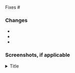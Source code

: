 <!-- Please link an issue via keyword. If you do not know what this means, please click this link: https://docs.github.com/en/issues/tracking-your-work-with-issues/linking-a-pull-request-to-an-issue#linking-a-pull-request-to-an-issue-using-a-keyword. -->

Fixes #

<!-- Please note all the changes you've made. A good rule of thumb is to have at least one bullet point per file changed. -->

### Changes

-
-
-

<!-- Please attach full page screenshots of changes to the website's appearance before and after code changes in HTML drop boxes (see below template). DO NOT POST PICTURES OF YOUR CODE! -->

### Screenshots, if applicable

<details>
  <summary>Title</summary>
  <br>
  <img src="" width="600" length="300" />
  <br>
</details>
